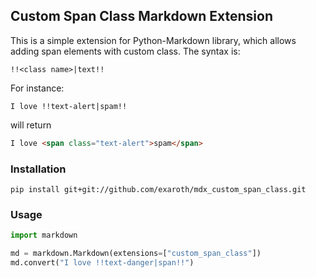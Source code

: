 ## Custom Span Class Markdown Extension


This is a simple extension for Python-Markdown library, which allows adding span elements with custom class.
The syntax is:
```
!!<class name>|text!!
```
For instance:

```shell
I love !!text-alert|spam!!
```
will return

```html
I love <span class="text-alert">spam</span>
```


### Installation

```shell
pip install git+git://github.com/exaroth/mdx_custom_span_class.git
```

### Usage

```python
import markdown

md = markdown.Markdown(extensions=["custom_span_class"])
md.convert("I love !!text-danger|span!!")

```


